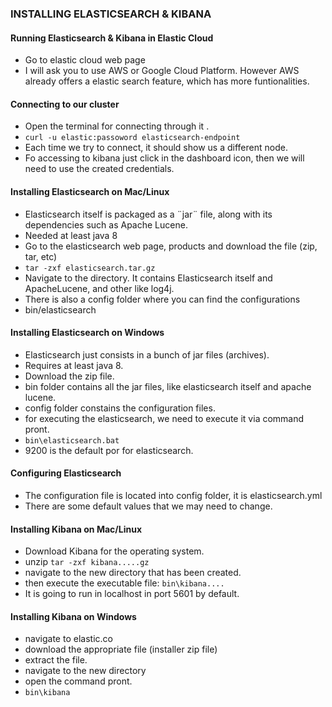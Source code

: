 ### INSTALLING ELASTICSEARCH & KIBANA
#### Running Elasticsearch & Kibana in Elastic Cloud
- Go to elastic cloud web page
- I will ask you to use AWS or Google Cloud Platform. However AWS already offers a elastic search feature, which has more funtionalities.

#### Connecting to our cluster
- Open the terminal for connecting through it .
- ```curl -u elastic:passoword elasticsearch-endpoint```
- Each time we try to connect, it should show us a different node.
- Fo accessing to kibana just click in the dashboard icon, then we will need to use the created credentials.

#### Installing Elasticsearch on Mac/Linux
- Elasticsearch itself is packaged as a ¨jar¨ file, along with its dependencies such as Apache Lucene.
- Needed at least java 8
- Go to the elasticsearch web page, products and download the file (zip, tar, etc)
- ```tar -zxf elasticsearch.tar.gz```
- Navigate to the directory. It contains Elasticsearch itself and ApacheLucene, and other like log4j.
- There is also a config folder where you can find the configurations
- bin/elasticsearch

#### Installing Elasticsearch on Windows
- Elasticsearch just consists in a bunch of jar files (archives).
- Requires at least java 8.
- Download the zip file.
- bin folder contains all the jar files, like elasticsearch itself and apache lucene.
- config folder constains the configuration files.
- for executing the elasticsearch, we need to execute it via command pront.
- ```bin\elasticsearch.bat```
- 9200 is the default por for elasticsearch.

#### Configuring Elasticsearch
- The configuration file is located into config folder, it is elasticsearch.yml
- There are some default values that we may need to change.

#### Installing Kibana on Mac/Linux
- Download Kibana for the operating system.
- unzip ```tar -zxf kibana.....gz```
- navigate to the new directory that has been created.
- then execute the executable file: ```bin\kibana....```
- It is going to run in localhost in port 5601 by default.

#### Installing Kibana on Windows
- navigate to elastic.co
- download the appropriate file (installer zip file)
- extract the file.
- navigate to the new directory
- open the command pront.
- ```bin\kibana```














